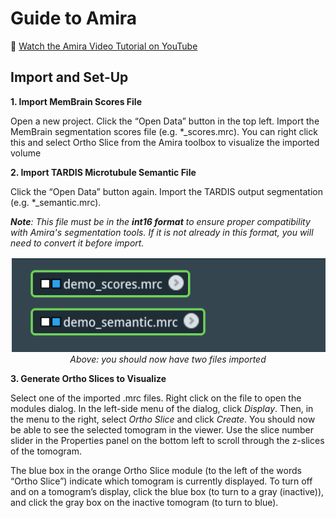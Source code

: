 # Guide to Amira

🎥 [Watch the Amira Video Tutorial on YouTube](https://youtu.be/yl-nqEb0eNE)

## Import and Set-Up

**1. Import MemBrain Scores File**

Open a new project. Click the “Open Data” button in the top left. Import the MemBrain 
segmentation scores file (e.g. *_scores.mrc). You can right click this and select Ortho Slice 
from the Amira toolbox to visualize the imported volume

**2. Import TARDIS Microtubule Semantic File**

Click the “Open Data” button again. Import the TARDIS output segmentation (e.g. 
*_semantic.mrc).

***Note**: This file must be in the **int16 format** to ensure proper compatibility with Amira's segmentation tools. If it is not already in this format, you will need to convert it before import.*

<p align="center">
  <img src="amira_images/import_2.png" alt="Import step in Amira" />
  <br>
  <em>Above: you should now have two files imported</em>
</p>

**3. Generate Ortho Slices to Visualize**

Select one of the imported .mrc files. Right click on the file to open the modules dialog. In 
the left-side menu of the dialog, click *Display*. Then, in the menu to the right, select *Ortho 
Slice* and click *Create*. You should now be able to see the selected tomogram in the viewer. 
Use the slice number slider in the Properties panel on the bottom left to scroll through the z-slices of the tomogram.

The blue box in the orange Ortho Slice module (to the left of the words “Ortho Slice”) 
indicate which tomogram is currently displayed. To turn off and on a tomogram’s display, 
click the blue box (to turn to a gray (inactive)), and click the gray box on the inactive 
tomogram (to turn to blue).
